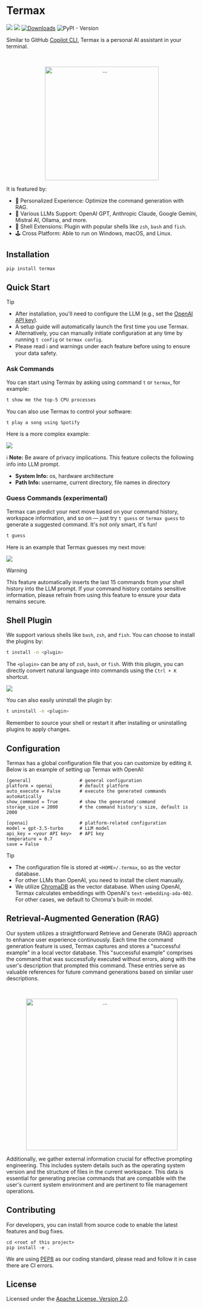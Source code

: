# Termax

![](https://github.com/huangyz0918/termax/actions/workflows/lint.yml/badge.svg) ![](https://github.com/huangyz0918/termax/actions/workflows/test.yml/badge.svg) [![Downloads](https://static.pepy.tech/badge/termax)](https://pepy.tech/project/termax) ![PyPI - Version](https://img.shields.io/pypi/v/termax)


Similar to GitHub [Copilot CLI](https://docs.github.com/en/copilot/github-copilot-in-the-cli/about-github-copilot-in-the-cli), Termax is a personal AI assistant in your terminal.

<br/>
<p align="center"> <img src="docs/icon_text.svg" alt="..." width=300>

It is featured by:

- 🍼 Personalized Experience: Optimize the command generation with RAG.
- 📐 Various LLMs Support: OpenAI GPT, Anthropic Claude, Google Gemini, Mistral AI, Ollama, and more.
- 🧩 Shell Extensions: Plugin with popular shells like `zsh`, `bash` and `fish`.
- 🕹 Cross Platform: Able to run on Windows, macOS, and Linux.

## Installation

```bash
pip install termax
```

## Quick Start

> [!TIP]
> * After installation, you'll need to configure the LLM (e.g., set the [OpenAI API key](https://beta.openai.com/account/api-keys)).
> * A setup guide will automatically launch the first time you use Termax. 
> * Alternatively, you can manually initiate configuration at any time by running `t config` or `termax config`.
> * Please read ℹ️ and warnings under each feature before using to ensure your data safety.


### Ask Commands

You can start using Termax by asking using command `t` or `termax`, for example:

```bash
t show me the top-5 CPU processes
```

You can also use Termax to control your software:

```bash
t play a song using Spotify
```

Here is a more complex example:

![](docs/ask_cmd.gif)

ℹ️ **Note:** Be aware of privacy implications. This feature collects the following info into LLM prompt.
- **System Info:** os, hardware architecture
- **Path Info:** username, current directory, file names in directory


### Guess Commands (experimental)

Termax can predict your next move based on your command history, workspace information, and so on — just try `t guess` or `termax guess` to generate a suggested
command. It's not only smart, it's fun!

```bash
t guess
```

Here is an example that Termax guesses my next move:

![](docs/guess.gif)

> [!WARNING]
> 
> This feature automatically inserts the last 15 commands from your shell history into the LLM prompt. If your command history contains sensitive information, please refrain from using this feature to ensure your data remains secure.


## Shell Plugin

We support various shells like `bash`, `zsh`, and `fish`. You can choose to install the plugins by:

```bash
t install -n <plugin>
```

The `<plugin>` can be any of `zsh`, `bash`, or `fish`. With this plugin, you can directly convert natural language into
commands using the `Ctrl + K` shortcut.

![](docs/plugin.gif)

You can also easily uninstall the plugin by:

```bash
t uninstall -n <plugin>
```

Remember to source your shell or restart it after installing or uninstalling plugins to apply changes.

## Configuration

Termax has a global configuration file that you can customize by editing it. Below is an example of setting up Termax with OpenAI:

```
[general]                  # general configuration
platform = openai          # default platform
auto_execute = False       # execute the generated commands automatically
show_command = True        # show the generated command
storage_size = 2000        # the command history's size, default is 2000

[openai]                   # platform-related configuration
model = gpt-3.5-turbo      # LLM model
api_key = <your API key>   # API key
temperature = 0.7
save = False
```

> [!TIP]
> * The configuration file is stored at `<HOME>/.termax`, so as the vector database.
> * For other LLMs than OpenAI, you need to install the client manually.
> * We utilize [ChromaDB](trychroma.com) as the vector database. When using OpenAI, Termax calculates embeddings with OpenAI's `text-embedding-ada-002`. For other cases, we default to Chroma's built-in model.

## Retrieval-Augmented Generation (RAG)

Our system utilizes a straightforward Retrieve and Generate (RAG) approach to enhance user experience continuously. Each time the command generation feature is used, Termax captures and stores a "successful example" in a local vector database. This "successful example" comprises the command that was successfully executed without errors, along with the user's description that prompted this command. These entries serve as valuable references for future command generations based on similar user descriptions.

<br/>
<p align="center"> <img src="docs/rag.svg" alt="..." width=400>

Additionally, we gather external information crucial for effective prompting engineering. This includes system details such as the operating system version and the structure of files in the current workspace. This data is essential for generating precise commands that are compatible with the user's current system environment and are pertinent to file management operations.

## Contributing

For developers, you can install from source code to enable the latest features and bug fixes.

```bash:
cd <root of this project>
pip install -e .
```

We are using [PEP8](https://peps.python.org/pep-0008/) as our coding standard, please read and follow it in case there
are CI errors.

## License

Licensed under the [Apache License, Version 2.0](LICENSE).





